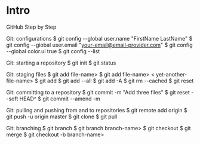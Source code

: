 # Intro
GitHub Step by Step

Git: configurations 
$ git config --global user.name "FirstName LastName"
$ git config --giobal user.email "your-email@email-provider.com"
$ git config --global color.ui true
$ git config --list

Git: starting a repository
$ git init
$ git status

Git: staging files
$ git add file-name>
$ git add file-name> <another-file-name> < yet-another-file-name> 
$ git add 
$ git add --all
$ git add -A
$ git rm --cached <file-name> 
$ git reset <file-name> 

Git: committing to a repository 
$ git commit -m "Add three files" 
$ git reset --soft HEAD^
$ git commit --amend -m <enter your message> 

Git: pulling and pushing from and to repositories 
$ git remote add origin <link> 
$ git push -u origin master 
$ git clone <clone>
$ git pull

Git: branching 
$ git branch 
$ git branch branch-name> 
$ git checkout <branch-name> 
$ git merge <branch-name> 
$ git checkout -b branch-name>
